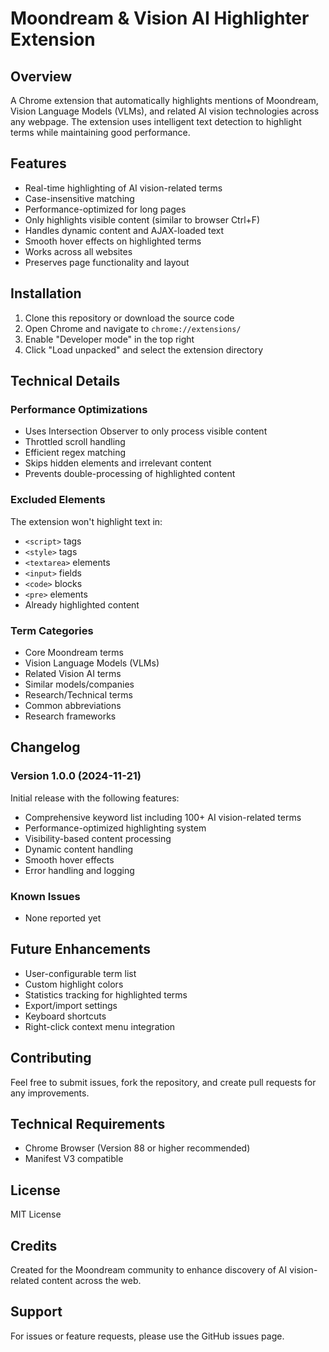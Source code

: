 # Moondream & Vision AI Highlighter Extension

## Overview
A Chrome extension that automatically highlights mentions of Moondream, Vision Language Models (VLMs), and related AI vision technologies across any webpage. The extension uses intelligent text detection to highlight terms while maintaining good performance.

## Features
- Real-time highlighting of AI vision-related terms
- Case-insensitive matching
- Performance-optimized for long pages
- Only highlights visible content (similar to browser Ctrl+F)
- Handles dynamic content and AJAX-loaded text
- Smooth hover effects on highlighted terms
- Works across all websites
- Preserves page functionality and layout

## Installation
1. Clone this repository or download the source code
2. Open Chrome and navigate to `chrome://extensions/`
3. Enable "Developer mode" in the top right
4. Click "Load unpacked" and select the extension directory

## Technical Details

### Performance Optimizations
- Uses Intersection Observer to only process visible content
- Throttled scroll handling
- Efficient regex matching
- Skips hidden elements and irrelevant content
- Prevents double-processing of highlighted content

### Excluded Elements
The extension won't highlight text in:
- `<script>` tags
- `<style>` tags
- `<textarea>` elements
- `<input>` fields
- `<code>` blocks
- `<pre>` elements
- Already highlighted content

### Term Categories
- Core Moondream terms
- Vision Language Models (VLMs)
- Related Vision AI terms
- Similar models/companies
- Research/Technical terms
- Common abbreviations
- Research frameworks

## Changelog

### Version 1.0.0 (2024-11-21)
Initial release with the following features:
- Comprehensive keyword list including 100+ AI vision-related terms
- Performance-optimized highlighting system
- Visibility-based content processing
- Dynamic content handling
- Smooth hover effects
- Error handling and logging

### Known Issues
- None reported yet

## Future Enhancements
- User-configurable term list
- Custom highlight colors
- Statistics tracking for highlighted terms
- Export/import settings
- Keyboard shortcuts
- Right-click context menu integration

## Contributing
Feel free to submit issues, fork the repository, and create pull requests for any improvements.

## Technical Requirements
- Chrome Browser (Version 88 or higher recommended)
- Manifest V3 compatible

## License
MIT License

## Credits
Created for the Moondream community to enhance discovery of AI vision-related content across the web.

## Support
For issues or feature requests, please use the GitHub issues page. 